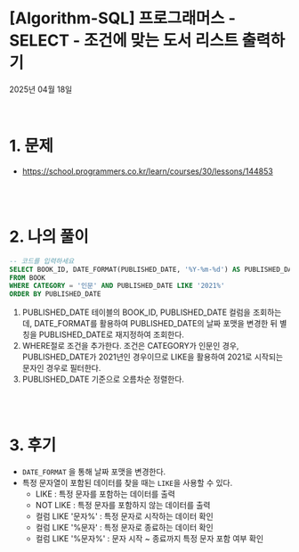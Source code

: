 # [Algorithm-SQL] 프로그래머스 - SELECT - 조건에 맞는 도서 리스트 출력하기

2025년 04월 18일

<br>

# 1. 문제

- https://school.programmers.co.kr/learn/courses/30/lessons/144853

<br>
<br>

# 2. 나의 풀이

```sql
-- 코드를 입력하세요
SELECT BOOK_ID, DATE_FORMAT(PUBLISHED_DATE, '%Y-%m-%d') AS PUBLISHED_DATE
FROM BOOK
WHERE CATEGORY = '인문' AND PUBLISHED_DATE LIKE '2021%'
ORDER BY PUBLISHED_DATE
```

1. PUBLISHED_DATE 테이블의 BOOK_ID, PUBLISHED_DATE 컬럼을 조회하는데, DATE_FORMAT를 활용하여 PUBLISHED_DATE의 날짜 포맷을 변경한 뒤 별칭을 PUBLISHED_DATE로 재지정하여 조회한다.
2. WHERE절로 조건을 추가한다. 조건은 CATEGORY가 인문인 경우, PUBLISHED_DATE가 2021년인 경우이므로 LIKE을 활용하여 2021로 시작되는 문자인 경우로 필터한다.
3. PUBLISHED_DATE 기준으로 오름차순 정렬한다.

<br>
<br>

# 3. 후기

- `DATE_FORMAT` 을 통해 날짜 포맷을 변경한다.
- 특정 문자열이 포함된 데이터를 찾을 때는 `LIKE`을 사용할 수 있다.
  - LIKE : 특정 문자를 포함하는 데이터를 출력
  - NOT LIKE : 특정 문자를 포함하지 않는 데이터를 출력
  - 컬럼 LIKE '문자%' : 특정 문자로 시작하는 데이터 확인
  - 컬럼 LIKE '%문자' : 특정 문자로 종료하는 데이터 확인
  - 컬럼 LIKE '%문자%' : 문자 시작 ~ 종료까지 특정 문자 포함 여부 확인

<br>
